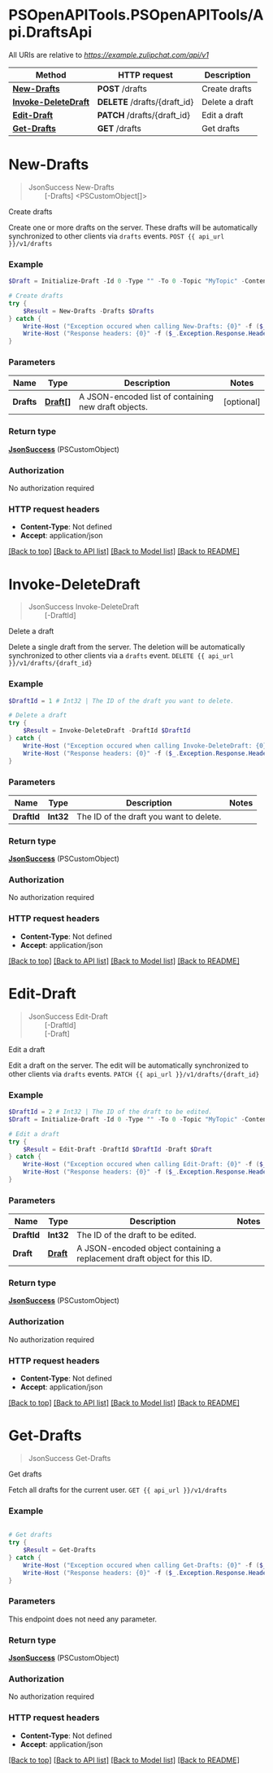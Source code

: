 # PSOpenAPITools.PSOpenAPITools/Api.DraftsApi

All URIs are relative to *https://example.zulipchat.com/api/v1*

Method | HTTP request | Description
------------- | ------------- | -------------
[**New-Drafts**](DraftsApi.md#New-Drafts) | **POST** /drafts | Create drafts
[**Invoke-DeleteDraft**](DraftsApi.md#Invoke-DeleteDraft) | **DELETE** /drafts/{draft_id} | Delete a draft
[**Edit-Draft**](DraftsApi.md#Edit-Draft) | **PATCH** /drafts/{draft_id} | Edit a draft
[**Get-Drafts**](DraftsApi.md#Get-Drafts) | **GET** /drafts | Get drafts


<a name="New-Drafts"></a>
# **New-Drafts**
> JsonSuccess New-Drafts<br>
> &nbsp;&nbsp;&nbsp;&nbsp;&nbsp;&nbsp;&nbsp;&nbsp;[-Drafts] <PSCustomObject[]><br>

Create drafts

Create one or more drafts on the server. These drafts will be automatically synchronized to other clients via `drafts` events.  `POST {{ api_url }}/v1/drafts` 

### Example
```powershell
$Draft = Initialize-Draft -Id 0 -Type "" -To 0 -Topic "MyTopic" -Content "MyContent" -Timestamp 1595479019 # Draft[] | A JSON-encoded list of containing new draft objects.  (optional)

# Create drafts
try {
    $Result = New-Drafts -Drafts $Drafts
} catch {
    Write-Host ("Exception occured when calling New-Drafts: {0}" -f ($_.ErrorDetails | ConvertFrom-Json))
    Write-Host ("Response headers: {0}" -f ($_.Exception.Response.Headers | ConvertTo-Json))
}
```

### Parameters

Name | Type | Description  | Notes
------------- | ------------- | ------------- | -------------
 **Drafts** | [**Draft[]**](Draft.md)| A JSON-encoded list of containing new draft objects.  | [optional] 

### Return type

[**JsonSuccess**](JsonSuccess.md) (PSCustomObject)

### Authorization

No authorization required

### HTTP request headers

 - **Content-Type**: Not defined
 - **Accept**: application/json

[[Back to top]](#) [[Back to API list]](../README.md#documentation-for-api-endpoints) [[Back to Model list]](../README.md#documentation-for-models) [[Back to README]](../README.md)

<a name="Invoke-DeleteDraft"></a>
# **Invoke-DeleteDraft**
> JsonSuccess Invoke-DeleteDraft<br>
> &nbsp;&nbsp;&nbsp;&nbsp;&nbsp;&nbsp;&nbsp;&nbsp;[-DraftId] <Int32><br>

Delete a draft

Delete a single draft from the server. The deletion will be automatically synchronized to other clients via a `drafts` event.  `DELETE {{ api_url }}/v1/drafts/{draft_id}` 

### Example
```powershell
$DraftId = 1 # Int32 | The ID of the draft you want to delete. 

# Delete a draft
try {
    $Result = Invoke-DeleteDraft -DraftId $DraftId
} catch {
    Write-Host ("Exception occured when calling Invoke-DeleteDraft: {0}" -f ($_.ErrorDetails | ConvertFrom-Json))
    Write-Host ("Response headers: {0}" -f ($_.Exception.Response.Headers | ConvertTo-Json))
}
```

### Parameters

Name | Type | Description  | Notes
------------- | ------------- | ------------- | -------------
 **DraftId** | **Int32**| The ID of the draft you want to delete.  | 

### Return type

[**JsonSuccess**](JsonSuccess.md) (PSCustomObject)

### Authorization

No authorization required

### HTTP request headers

 - **Content-Type**: Not defined
 - **Accept**: application/json

[[Back to top]](#) [[Back to API list]](../README.md#documentation-for-api-endpoints) [[Back to Model list]](../README.md#documentation-for-models) [[Back to README]](../README.md)

<a name="Edit-Draft"></a>
# **Edit-Draft**
> JsonSuccess Edit-Draft<br>
> &nbsp;&nbsp;&nbsp;&nbsp;&nbsp;&nbsp;&nbsp;&nbsp;[-DraftId] <Int32><br>
> &nbsp;&nbsp;&nbsp;&nbsp;&nbsp;&nbsp;&nbsp;&nbsp;[-Draft] <PSCustomObject><br>

Edit a draft

Edit a draft on the server. The edit will be automatically synchronized to other clients via `drafts` events.  `PATCH {{ api_url }}/v1/drafts/{draft_id}` 

### Example
```powershell
$DraftId = 2 # Int32 | The ID of the draft to be edited. 
$Draft = Initialize-Draft -Id 0 -Type "" -To 0 -Topic "MyTopic" -Content "MyContent" -Timestamp 1595479019 # Draft | A JSON-encoded object containing a replacement draft object for this ID. 

# Edit a draft
try {
    $Result = Edit-Draft -DraftId $DraftId -Draft $Draft
} catch {
    Write-Host ("Exception occured when calling Edit-Draft: {0}" -f ($_.ErrorDetails | ConvertFrom-Json))
    Write-Host ("Response headers: {0}" -f ($_.Exception.Response.Headers | ConvertTo-Json))
}
```

### Parameters

Name | Type | Description  | Notes
------------- | ------------- | ------------- | -------------
 **DraftId** | **Int32**| The ID of the draft to be edited.  | 
 **Draft** | [**Draft**](Draft.md)| A JSON-encoded object containing a replacement draft object for this ID.  | 

### Return type

[**JsonSuccess**](JsonSuccess.md) (PSCustomObject)

### Authorization

No authorization required

### HTTP request headers

 - **Content-Type**: Not defined
 - **Accept**: application/json

[[Back to top]](#) [[Back to API list]](../README.md#documentation-for-api-endpoints) [[Back to Model list]](../README.md#documentation-for-models) [[Back to README]](../README.md)

<a name="Get-Drafts"></a>
# **Get-Drafts**
> JsonSuccess Get-Drafts<br>

Get drafts

Fetch all drafts for the current user.  `GET {{ api_url }}/v1/drafts` 

### Example
```powershell

# Get drafts
try {
    $Result = Get-Drafts
} catch {
    Write-Host ("Exception occured when calling Get-Drafts: {0}" -f ($_.ErrorDetails | ConvertFrom-Json))
    Write-Host ("Response headers: {0}" -f ($_.Exception.Response.Headers | ConvertTo-Json))
}
```

### Parameters
This endpoint does not need any parameter.

### Return type

[**JsonSuccess**](JsonSuccess.md) (PSCustomObject)

### Authorization

No authorization required

### HTTP request headers

 - **Content-Type**: Not defined
 - **Accept**: application/json

[[Back to top]](#) [[Back to API list]](../README.md#documentation-for-api-endpoints) [[Back to Model list]](../README.md#documentation-for-models) [[Back to README]](../README.md)

